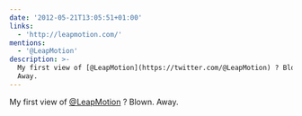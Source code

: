 ```yaml
---
date: '2012-05-21T13:05:51+01:00'
links:
  - 'http://leapmotion.com/'
mentions:
  - '@LeapMotion'
description: >-
  My first view of [@LeapMotion](https://twitter.com/@LeapMotion) ? Blown.
  Away.
---
```

My first view of [@LeapMotion](https://twitter.com/@LeapMotion) ? Blown. Away. 
